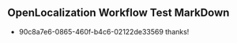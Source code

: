## OpenLocalization Workflow Test MarkDown
* 90c8a7e6-0865-460f-b4c6-02122de33569 thanks!

<!--HONumber=Oct16_HO3-->


